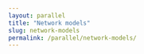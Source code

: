 ```yaml
---
layout: parallel
title: "Network models"
slug: network-models
permalink: /parallel/network-models/
---
```

